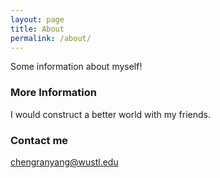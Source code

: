 ```yaml
---
layout: page
title: About
permalink: /about/
---
```


Some information about myself!

### More Information

I would construct a better world with my friends.

### Contact me

[chengranyang@wustl.edu](mailto:chengranyang@wustl.edu)

